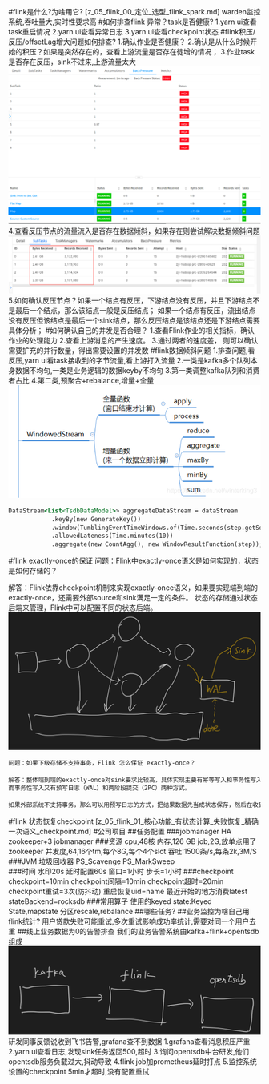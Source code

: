 #flink是什么?为啥用它?
[z_05_flink_00_定位_选型_flink_spark.md]
warden监控系统,吞吐量大,实时性要求高
#如何排查flink 异常？task是否健康?
1.yarn ui查看task重启情况
2.yarn ui查看异常日志
3.yarn ui查看checkpoint状态
#flink积压/反压/offsetLag增大问题如何排查?
1.确认作业是否健康？
2.确认是从什么时候开始的积压？如果是突然存在的，查看上游流量是否存在徒增的情况；
3.作业task是否存在反压，sink不过来,上游流量太大
![](.z_05_flink_00_问题清单_images/e3c74296.png)
4.查看反压节点的流量流入是否存在数据倾斜，如果存在则尝试解决数据倾斜问题
![](.z_05_flink_00_问题清单_images/609d5255.png)
5.如何确认反压节点？如果一个结点有反压，下游结点没有反压，并且下游结点不是最后一个结点，那么该结点一般是反压结点；
  如果一个结点有反压，流出结点没有反压但该结点是最后一个sink结点，那么反压结点是该结点还是下游结点需要具体分析；
#如何确认自己的并发是否合理？
1.查看Flink作业的相关指标，确认作业的处理能力
2.查看上游消息的产生速度。
3.通过两者的速度差， 则可以确认需要扩充的并行数量，得出需要设置的并发数
#flink数据倾斜问题
1.排查问题,看反压,yarn ui看task接收到的字节流量,看上游打入流量
2.一类是kafka多个队列本身数据不均匀,一类是业务逻辑的数据keyby不均匀
3.第一类调整kafka队列和消费者占比
4.第二类,预聚合+rebalance,增量+全量
![](.z_05_flink_00_问题清单_images/7e4a01ba.png)
```asp
DataStream<List<TsdbDataModel>> aggregateDataStream = dataStream
            .keyBy(new GenerateKey())
            .window(TumblingEventTimeWindows.of(Time.seconds(step.getSecond())))
            .allowedLateness(Time.minutes(10))
            .aggregate(new CountAgg(), new WindowResultFunction(step));//增量加全量
```
#flink exactly-once的保证
问题：Flink中exactly-once语义是如何实现的，状态是如何存储的？

解答：Flink依靠checkpoint机制来实现exactly-once语义，如果要实现端到端的exactly-once，还需要外部source和sink满足一定的条件。
状态的存储通过状态后端来管理，Flink中可以配置不同的状态后端。
![](.z_05_flink_00_问题清单_images/b85c9821.png)
```asp
问题：如果下级存储不支持事务，Flink 怎么保证 exactly-once？

解答：整体端到端的exactly-once对sink要求比较高，具体实现主要有幂等写入和事务性写入两种方式。幂等写入的场景依赖于业务逻辑，更常见的是用事务性写入。
而事务性写入又有预写日志（WAL）和两阶段提交（2PC）两种方式。

如果外部系统不支持事务，那么可以用预写日志的方式，把结果数据先当成状态保存，然后在收到 checkpoint 完成的通知时，一次性写入 sink 系统。
```
#flink 状态恢复checkpoint
[z_05_flink_01_核心功能_有状态计算_失败恢复_精确一次语义_checkpoint.md]
#公司项目
##任务配置
###jobmanager HA
zookeeper+3 jobmanager
###资源
cpu,48核
内存,126 GB
job,2G,放单点用了zookeeper
并发度,64,16个tm,每个8G,每个4个slot
吞吐:1500条/s,每条2k,3M/S
###JVM 垃圾回收器
PS_Scavenge	
PS_MarkSweep	
###时间
水印20s
延时配置60s
窗口=1小时
步长=1小时
###checkpoint
checkpoint=10min
checkpoint间隔=10min
checkpoint超时=20min
checkpoint重试=3次(防抖动)
重启恢复uid=name
最近开始的地方消费latest
stateBackend=rocksdb
###常用算子
使用的keyed state:Keyed State,mapstate
分区rescale,rebalance
##哪些任务?
##业务监控为啥自己用flink统计?
用户贷款失败可能重试,多次重试影响成功率统计,需要对同一个用户去重
##线上业务数据为0的告警排查
我们的业务告警系统由kafka+flink+opentsdb组成
![](.z_05_flink_00_问题清单_images/1f38b2d8.png)
研发同事反馈说收到飞书告警,grafana查不到数据
1.grafana查看消息积压严重
2.yarn ui查看日志,发现sink任务返回500,超时
3.询问opentsdb中台研发,他们opentsdb服务负载过大,抖动导致
4.flink job加prometheus延时打点
5.监控系统设置的checkpoint 5min才超时,没有配置重试
